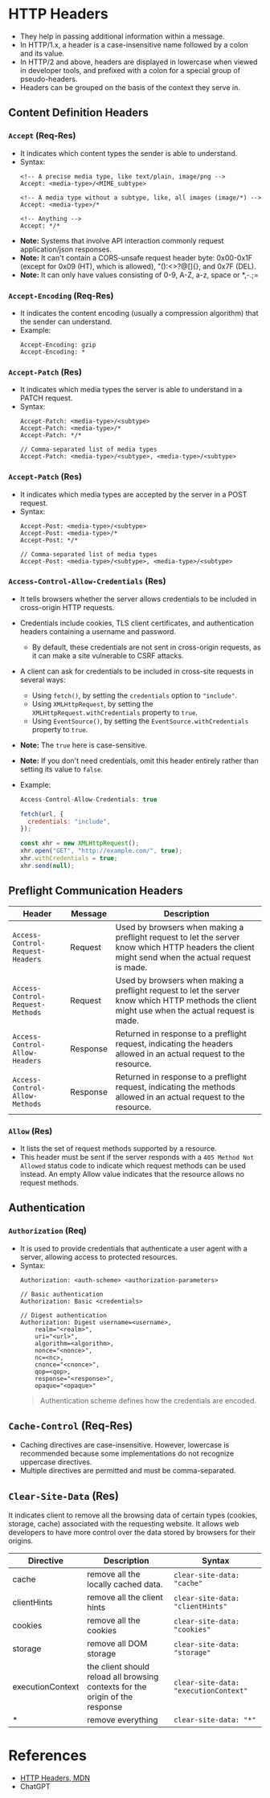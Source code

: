 # HTTP Headers
+ They help in passing additional information within a message.
+ In HTTP/1.x, a header is a case-insensitive name followed by a colon and its value.
+ In HTTP/2 and above, headers are displayed in lowercase when viewed in developer tools, and prefixed with a colon for a special group of pseudo-headers.
+ Headers can be grouped on the basis of the context they serve in.

## Content Definition Headers
### `Accept` (Req-Res)
+ It indicates which content types the sender is able to understand.
+ Syntax:
   ```
   <!-- A precise media type, like text/plain, image/png -->
   Accept: <media-type>/<MIME_subtype>

   <!-- A media type without a subtype, like, all images (image/*) -->
   Accept: <media-type>/*

   <!-- Anything -->
   Accept: */*
   ```
+ **Note:** Systems that involve API interaction commonly request application/json responses.
+ **Note:** It can't contain a CORS-unsafe request header byte: 0x00-0x1F (except for 0x09 (HT), which is allowed), "():<>?@[\]{}, and 0x7F (DEL).
+ **Note:** It can only have values consisting of 0-9, A-Z, a-z, space or *,-.;=

### `Accept-Encoding` (Req-Res)
+ It indicates the content encoding (usually a compression algorithm) that the sender can understand.
+ Example:
   ```
   Accept-Encoding: gzip
   Accept-Encoding: *
   ```

### `Accept-Patch` (Res)
+ It indicates which media types the server is able to understand in a PATCH request.
+ Syntax:
   ```
   Accept-Patch: <media-type>/<subtype>
   Accept-Patch: <media-type>/*
   Accept-Patch: */*

   // Comma-separated list of media types
   Accept-Patch: <media-type>/<subtype>, <media-type>/<subtype>
   ```
   
### `Accept-Patch` (Res)
+ It indicates which media types are accepted by the server in a POST request.
+ Syntax:
   ```
   Accept-Post: <media-type>/<subtype>
   Accept-Post: <media-type>/*
   Accept-Post: */*

   // Comma-separated list of media types
   Accept-Post: <media-type>/<subtype>, <media-type>/<subtype>
   ```

### `Access-Control-Allow-Credentials` (Res)
+ It tells browsers whether the server allows credentials to be included in cross-origin HTTP requests.
+ Credentials include cookies, TLS client certificates, and authentication headers containing a username and password. 
  + By default, these credentials are not sent in cross-origin requests, as it can make a site vulnerable to CSRF attacks.
+ A client can ask for credentials to be included in cross-site requests in several ways:
  + Using `fetch()`, by setting the `credentials` option to `"include"`.
  + Using `XMLHttpRequest`, by setting the `XMLHttpRequest.withCredentials` property to `true`.
  + Using `EventSource()`, by setting the `EventSource.withCredentials` property to `true`.
+ **Note:** The `true` here is case-sensitive.
+ **Note:** If you don't need credentials, omit this header entirely rather than setting its value to `false`.

+ Example:
  ```js
  Access-Control-Allow-Credentials: true

  fetch(url, {
    credentials: "include",
  });

  const xhr = new XMLHttpRequest();
  xhr.open("GET", "http://example.com/", true);
  xhr.withCredentials = true;
  xhr.send(null);
  ```

## Preflight Communication Headers
| Header | Message | Description |
| - | - | - |
| `Access-Control-Request-Headers` | Request | Used by browsers when making a preflight request to let the server know which HTTP headers the client might send when the actual request is made. |
| `Access-Control-Request-Methods` | Request | Used by browsers when making a preflight request to let the server know which HTTP methods the client might use when the actual request is made. |
| `Access-Control-Allow-Headers` | Response | Returned in response to a preflight request, indicating the headers allowed in an actual request to the resource. |
| `Access-Control-Allow-Methods` | Response | Returned in response to a preflight request, indicating the methods allowed in an actual request to the resource. |

### `Allow` (Res)
+ It lists the set of request methods supported by a resource. 
+ This header must be sent if the server responds with a `405 Method Not Allowed` status code to indicate which request methods can be used instead. An empty Allow value indicates that the resource allows no request methods.

## Authentication
### `Authorization` (Req)
+ It is used to provide credentials that authenticate a user agent with a server, allowing access to protected resources.
+ Syntax:
  ```
  Authorization: <auth-scheme> <authorization-parameters>

  // Basic authentication
  Authorization: Basic <credentials>

  // Digest authentication
  Authorization: Digest username=<username>,
      realm="<realm>",
      uri="<url>",
      algorithm=<algorithm>,
      nonce="<nonce>",
      nc=<nc>,
      cnonce="<cnonce>",
      qop=<qop>,
      response="<response>",
      opaque="<opaque>"
  ```
  > Authentication scheme defines how the credentials are encoded.

## `Cache-Control` (Req-Res)
+ Caching directives are case-insensitive. However, lowercase is recommended because some implementations do not recognize uppercase directives.
+ Multiple directives are permitted and must be comma-separated.

## `Clear-Site-Data` (Res)
It indicates client to remove all the browsing data of certain types (cookies, storage, cache) associated with the requesting website. It allows web developers to have more control over the data stored by browsers for their origins.

| Directive | Description | Syntax |
| - | - | - |
| cache | remove all the locally cached data. | `clear-site-data: "cache"` |
| clientHints | remove all the client hints | `clear-site-data: "clientHints"` |
| cookies | remove all the cookies | `clear-site-data: "cookies"` |
| storage | remove all DOM storage | `clear-site-data: "storage"` |
| executionContext | the client should reload all browsing contexts for the origin of the response | `clear-site-data: "executionContext"` |
| * | remove everything | `clear-site-data: "*"` |

# References
+ [HTTP Headers, MDN](https://developer.mozilla.org/en-US/docs/Web/HTTP/Headers)
+ ChatGPT